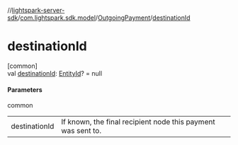 //[lightspark-server-sdk](../../../index.md)/[com.lightspark.sdk.model](../index.md)/[OutgoingPayment](index.md)/[destinationId](destination-id.md)

# destinationId

[common]\
val [destinationId](destination-id.md): [EntityId](../-entity-id/index.md)? = null

#### Parameters

common

| | |
|---|---|
| destinationId | If known, the final recipient node this payment was sent to. |
